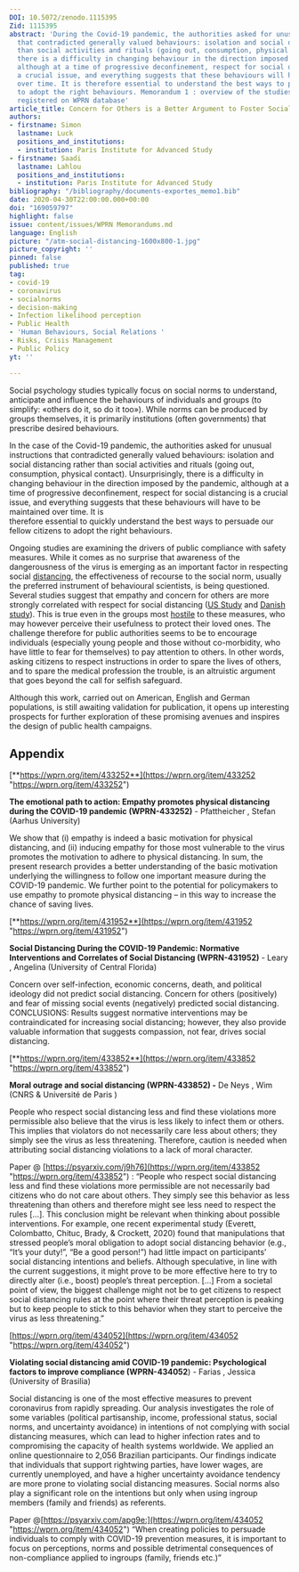 ```yaml
---
DOI: 10.5072/zenodo.1115395
Zid: 1115395
abstract: 'During the Covid-19 pandemic, the authorities asked for unusual instructions
  that contradicted generally valued behaviours: isolation and social distancing rather
  than social activities and rituals (going out, consumption, physical contact). Unsurprisingly,
  there is a difficulty in changing behaviour in the direction imposed by the pandemic,
  although at a time of progressive deconfinement, respect for social distancing is
  a crucial issue, and everything suggests that these behaviours will have to be maintained
  over time. It is therefore essential to understand the best ways to persuade citizens
  to adopt the right behaviours. Memorandum 1 : overview of the studies and projects
  registered on WPRN database'
article_title: Concern for Others is a Better Argument to Foster Social Distancing
authors:
- firstname: Simon
  lastname: Luck
  positions_and_institutions:
  - institution: Paris Institute for Advanced Study
- firstname: Saadi
  lastname: Lahlou
  positions_and_institutions:
  - institution: Paris Institute for Advanced Study
bibliography: "/bibliography/documents-exportes_memo1.bib"
date: 2020-04-30T22:00:00.000+00:00
doi: "169059797"
highlight: false
issue: content/issues/WPRN Memorandums.md
language: English
picture: "/atm-social-distancing-1600x800-1.jpg"
picture_copyright: ''
pinned: false
published: true
tag:
- covid-19
- coronavirus
- socialnorms
- decision-making
- Infection likelihood perception
- Public Health
- 'Human Behaviours, Social Relations '
- Risks, Crisis Management
- Public Policy
yt: ''

---
```

Social psychology studies typically focus on social norms to understand, anticipate and influence the behaviours of individuals and groups (to simplify: «others do it, so do it too»). While norms can be produced by groups themselves, it is primarily institutions (often governments) that prescribe desired behaviours.

In the case of the Covid-19 pandemic, the authorities asked for unusual instructions that contradicted generally valued behaviours: isolation and social distancing rather than social activities and rituals (going out, consumption, physical contact). Unsurprisingly, there is a difficulty in changing behaviour in the direction imposed by the pandemic, although at a time of progressive deconfinement, respect for social distancing is a crucial issue, and everything suggests that these behaviours will have to be maintained over time. It is  
therefore essential to quickly understand the best ways to persuade our fellow citizens to adopt the right behaviours.

Ongoing studies are examining the drivers of public compliance with safety measures. While it comes as no surprise that awareness of the dangerousness of the virus is emerging as an important factor in respecting social [distancing](https://wprn.org/item/433852 "wprn 433852"), the effectiveness of recourse to the social norm, usually the preferred instrument of behavioural scientists, is being questioned. Several studies suggest that empathy and concern for others are more strongly correlated with respect for social distancing ([US Study](https://wprn.org/item/431952 "wprn 431952") and [Danish study](https://wprn.org/item/433252 "wprn 433252")). This is true even in the groups most [hostile](https://wprn.org/item/434052 "wprn 434052") to these measures, who may however perceive their usefulness to protect their loved ones. The challenge therefore for public authorities seems to be  to encourage individuals (especially young people and those without co-morbidity, who have little to fear for themselves) to pay attention to others. In other words, asking citizens to respect instructions in order to spare the lives of others, and to spare the medical profession the trouble, is an altruistic argument that goes beyond the call for selfish safeguard.

Although this work, carried out on American, English and German populations, is still awaiting validation for publication, it opens up interesting prospects for further exploration of these promising avenues and inspires the design of public health campaigns.

## Appendix

[**https://wprn.org/item/433252**](https://wprn.org/item/433252 "https://wprn.org/item/433252")

**The emotional path to action: Empathy promotes physical distancing during the COVID-19 pandemic (WPRN-433252)** - Pfattheicher , Stefan (Aarhus University)

We show that (i) empathy is indeed a basic motivation for physical distancing, and (ii) inducing empathy for those most vulnerable to the virus promotes the motivation to adhere to physical distancing. In sum, the present research provides a better understanding of the basic motivation underlying the willingness to follow one important measure during the COVID-19 pandemic. We further point to the potential for policymakers to use empathy to promote physical distancing – in this way to increase the chance of saving lives.

[**https://wprn.org/item/431952**](https://wprn.org/item/431952 "https://wprn.org/item/431952")

**Social Distancing During the COVID-19 Pandemic: Normative Interventions and Correlates of Social Distancing (WPRN-431952)** - Leary , Angelina (University of Central Florida)

Concern over self-infection, economic concerns, death, and political ideology did not predict social distancing. Concern for others (positively) and fear of missing social events (negatively) predicted social distancing. CONCLUSIONS: Results suggest normative interventions may be contraindicated for increasing social distancing; however, they also provide valuable information that suggests compassion, not fear, drives social distancing.

[**https://wprn.org/item/433852**](https://wprn.org/item/433852 "https://wprn.org/item/433852")

**Moral outrage and social distancing (WPRN-433852) -** De Neys , Wim (CNRS & Université de Paris )

People who respect social distancing less and find these violations more permissible also believe that the virus is less likely to infect them or others. This implies that violators do not necessarily care less about others; they simply see the virus as less threatening. Therefore, caution is needed when attributing social distancing violations to a lack of moral character.

Paper @ [https://psyarxiv.com/j9h76](https://wprn.org/item/433852 "https://wprn.org/item/433852") : “People who respect social distancing less and find these violations more permissible are not necessarily bad citizens who do not care about others. They simply see this behavior as less threatening than others and therefore might see less need to respect the rules \[…\]. This conclusion might be relevant when thinking about possible interventions. For example, one recent experimental study (Everett, Colombatto, Chituc, Brady, & Crockett, 2020) found that manipulations that stressed people’s moral obligation to adopt social distancing behavior (e.g., “It’s your duty!”, “Be a good person!”) had little impact on participants’ social distancing intentions and beliefs. Although speculative, in line with the current suggestions, it might prove to be more effective here to try to directly alter (i.e., boost) people’s threat perception. \[…\] From a societal point of view, the biggest challenge might not be to get citizens to respect social distancing rules at the point where their threat perception is peaking but to keep people to stick to this behavior when they start to perceive the virus as less threatening.”

[https://wprn.org/item/434052](https://wprn.org/item/434052 "https://wprn.org/item/434052")

**Violating social distancing amid COVID-19 pandemic: Psychological factors to improve compliance (WPRN-434052**) - Farias , Jessica (University of Brasilia)

Social distancing is one of the most effective measures to prevent coronavirus from rapidly spreading. Our analysis investigates the role of some variables (political partisanship, income, professional status, social norms, and uncertainty avoidance) in intentions of not complying with social distancing measures, which can lead to higher infection rates and to compromising the capacity of health systems worldwide. We applied an online questionnaire to 2,056 Brazilian participants. Our findings indicate that individuals that support rightwing parties, have lower wages, are currently unemployed, and have a higher uncertainty avoidance tendency are more prone to violating social distancing measures. Social norms also play a significant role on the intentions but only when using ingroup members (family and friends) as referents.

Paper @[https://psyarxiv.com/apg9e:](https://wprn.org/item/434052 "https://wprn.org/item/434052") “When creating policies to persuade individuals to comply with COVID-19 prevention measures, it is important to focus on perceptions, norms and possible detrimental consequences of non-compliance applied to ingroups (family, friends etc.)”